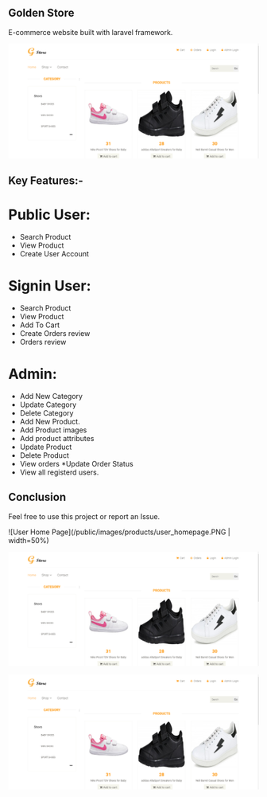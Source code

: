  ## Golden Store 
 
 E-commerce website built with laravel framework.
 
![User Home Page](/public/images/products/user_homepage.PNG)
 
## Key Features:-

 # Public User:
   * Search Product
   * View Product
   * Create User Account

 # Signin User:
   * Search Product
   * View Product
   * Add To Cart
   * Create Orders review
   * Orders review
 
 # Admin:
  * Add New Category
  * Update Category
  * Delete Category
  * Add New Product.
  * Add Product images
  * Add product attributes 
  * Update Product 
  * Delete Product
  * View orders 
  *Update Order Status
  * View all registerd users.

## Conclusion
   Feel free to use this project or report an Issue.
   
   

![User Home Page](/public/images/products/user_homepage.PNG | width=50%)

![User Home Page](/public/images/products/user_homepage.PNG)

![User Home Page](/public/images/products/user_homepage.PNG)
